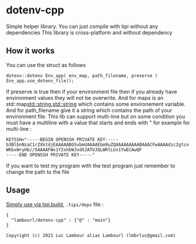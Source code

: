 # dotenv-cpp

Simple helper library.
You can just compile with tipi without any dependencies
This library is cross-platform and without dependency

## How it works 
You can use the struct as follows 

```
dotenv::dotenv Env_app( env_map, path_filename, preserve )
Env_app.use_dotenv_file();
```

If preserve is true then if your environment file then if you already have environment values they will not be overwrite.
And for maps is an std::map<std::string,std::string>  which contains some environement variable.
And for path_filename give it a string which contains the path of your environment file.
This lib can support multi-line but on some condition you must have a multiline with a value that starts and ends with "
for example for multi-line :

```
KEYSSH="-----BEGIN OPENSSH PRIVATE KEY-----
b3BlbnNzaC1rZXktdjEAAAAABG5vbmUAAAAEbm9uZQAAAAAAAAABAAACFwAAAAdzc2gtcn
WKbxW+yHb//5AAAAFWx1Y2xhbWJvdXJATUJQLWRlLUx1YwECAwQF
-----END OPENSSH PRIVATE KEY-----"
```
If you want to test my program with the test program just remember to change the path to the file 

## Usage
[Simply use via tipi.build](https://tipi.build), `.tipi/deps` file : 
```
{
  "lambourl/dotenv-cpp" : {"@" : "main"}
}
```

```
Copyright (c) 2021 Luc Lambour alias Lambourl (lmbrluc@gmail.com)
```

